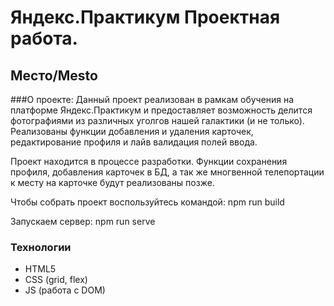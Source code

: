 # Яндекс.Практикум Проектная работа.

## Место/Mesto

###О проекте:
Данный проект реализован в рамкам обучения на платформе Яндекс.Практикум 
и предоставляет возможность делится фотографиями из различных уголгов нашей 
галактики (и не только).
Реализованы функции добавления и удаления карточек, редактирование профиля и 
лайв валидация полей ввода.

Проект находится в процессе разработки. Функции сохранения профиля, 
добавления карточек в БД, а так же многвенной телепортации к месту 
на карточке будут реализованы позже.

Чтобы собрать проект воспользуйтесь командой:
npm run build

Запускаем сервер:
npm run serve

### Технологии

* HTML5
* CSS (grid, flex)
* JS (работа с DOM)


